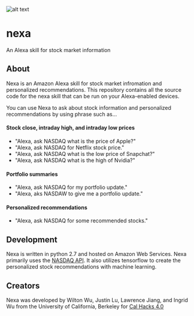 ![alt text](https://raw.githubusercontent.com/wiltonwu/nexa/master/nexa.png)

# nexa
An Alexa skill for stock market information

## About
Nexa is an Amazon Alexa skill for stock market infromation and personalized recommendations.  This repository contains all the source code for the nexa skill that can be run on your Alexa-enabled devices.

You can use Nexa to ask about stock information and personalized recommendations by using phrase such as...

#### Stock close, intraday high, and intraday low prices

* "Alexa, ask NASDAQ what is the price of Apple?"
* "Alexa, ask NASDAQ for Netflix stock price."
* "Alexa, ask NASDAQ what is the low price of Snapchat?"
* "Alexa, ask NASDAQ what is the high of Nvidia?"

#### Portfolio summaries
* "Alexa, ask NASDAQ for my portfolio update."
* "Alexa, aks NASDAW to give me a portfolio update."

#### Personalized recommendations
* "Alexa, ask NASDAQ for some recommended stocks."

## Development
Nexa is written in python 2.7 and hosted on Amazon Web Services. Nexa primarily uses the [NASDAQ API](https://github.com/nasdaq/hack). It also utilizes tensorflow to create the personalized stock recommendations with machine learning.

## Creators
Nexa was developed by Wilton Wu, Justin Lu, Lawrence Jiang, and Ingrid Wu from the University of California, Berkeley for [Cal Hacks 4.0](https://calhacks.io/)

